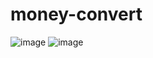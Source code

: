 # money-convert

![image](https://github.com/user-attachments/assets/5206aba4-fb7a-447f-b763-7edbe25d25ab)
![image](https://github.com/user-attachments/assets/07e3973b-feed-4afd-a611-928dd6cc430d)

